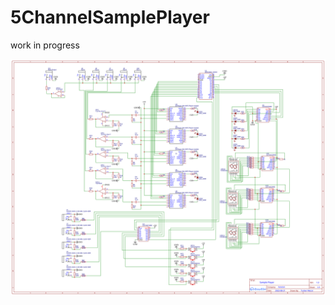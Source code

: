 # 5ChannelSamplePlayer

work in progress

![](https://github.com/TuckerMacor/5ChannelSamplePlayer/blob/main/Schematic_SamplePlayer_2022-08-22.svg)